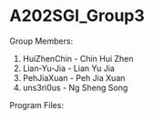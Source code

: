# A202SGI_Group3

Group Members:

1. HuiZhenChin - Chin Hui Zhen
2. Lian-Yu-Jia - Lian Yu Jia
3. PehJiaXuan - Peh Jia Xuan
4. uns3ri0us - Ng Sheng Song

Program Files: 
